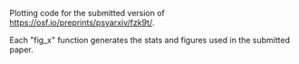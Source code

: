 Plotting code for the submitted version of https://osf.io/preprints/psyarxiv/fzk9t/. 

Each "fig_x" function generates the stats and figures used in the submitted paper. 
